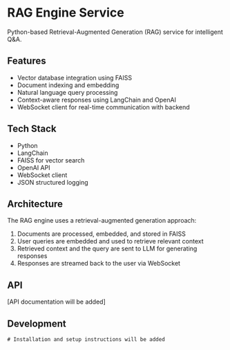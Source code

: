 # RAG Engine Service

Python-based Retrieval-Augmented Generation (RAG) service for intelligent Q&A.

## Features

- Vector database integration using FAISS
- Document indexing and embedding
- Natural language query processing
- Context-aware responses using LangChain and OpenAI
- WebSocket client for real-time communication with backend

## Tech Stack

- Python
- LangChain
- FAISS for vector search
- OpenAI API
- WebSocket client
- JSON structured logging

## Architecture

The RAG engine uses a retrieval-augmented generation approach:

1. Documents are processed, embedded, and stored in FAISS
2. User queries are embedded and used to retrieve relevant context
3. Retrieved context and the query are sent to LLM for generating responses
4. Responses are streamed back to the user via WebSocket

## API

[API documentation will be added]

## Development

```
# Installation and setup instructions will be added
```
